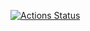 [![Actions Status](https://github.com/alxckn/CurriculumVitae/workflows/compile/badge.svg)](https://github.com/alxckn/CurriculumVitae/actions)
